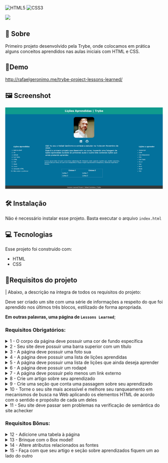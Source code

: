 ![HTML5](https://img.shields.io/badge/html5-%23E34F26.svg?style=for-the-badge&logo=html5&logoColor=white) ![CSS3](https://img.shields.io/badge/css3-%231572B6.svg?style=for-the-badge&logo=css3&logoColor=white)

![](https://socialify.git.ci/rafaelgeronimo/trybe-project-lessons-learned/image?description=1&descriptionEditable=%5BTrybe%20Project%5D%20Lessons%20Learned&font=Bitter&language=1&owner=1&pattern=Circuit%20Board&theme=Light)


## 📗 Sobre

Primeiro projeto desenvolvido pela Trybe, onde colocamos em prática alguns conceitos aprendidos nas aulas iniciais com HTML e CSS.

## 🚀Demo
http://rafaelgeronimo.me/trybe-project-lessons-learned/

## 🖼 Screenshot

![](./assets/img/screenshot.png)

## 🛠 Instalação

Não é necessário instalar esse projeto. Basta executar o arquivo `index.html`

## 💻 Tecnologias
Esse projeto foi construído com:
- HTML
- CSS

## 📝Requisitos do projeto
| Abaixo, a descrição na íntegra de todos os requisitos do projeto:

Deve ser criado um site com uma série de informações a respeito do que foi aprendido nos últimos três blocos, estilizado de forma apropriada.

**Em outras palavras, uma página de `Lessons Learned`**;
### Requisitos Obrigatórios:
<details>
  <summary>
    1 - O corpo da página deve possuir uma cor de fundo específica
  </summary>
  <ul>
    <li>
      Possuir cor de fundo: rgb(253, 251, 251)
    </li>
  </ul>
</details>
<details>
  <summary>
    2 - Seu site deve possuir uma barra superior com um título
  </summary>
  <ul>
    <li>
      A barra deve possuir o ID "cabecalho"
    </li>
    <li>
      O elemento com o id <kbd>cabecalho</kbd> deve ser fixo no topo da página, com a propriedade top tendo <kbd>0px</kbd>
    </li>
    <li>
      O título deve estar dentro da barra e possuir o ID "titulo", além de ser uma tag <kbd>h1</kbd>
    </li>
  </ul>
</details>
<details>
  <summary>
    3 - A página deve possuir uma foto sua
  </summary>
  <ul>
    <li>
      A foto deve ser inserida utilizando uma tag <kbd>img</kbd> com o ID "minha_foto"
    </li>
  </ul>
</details>
</details>
<details>
  <summary>
    4 - A página deve possuir uma lista de lições aprendidas
  </summary>
  <ul>
    <li>
      A lista deve ser numerada e possuir o ID "licoes_aprendidas"
    </li>
    <li>
      A lista deve possuir 10 itens
    </li>
  </ul>
</details>
</details>
<details>
  <summary>
    5 - A página deve possuir uma lista de lições que ainda deseja aprender
  </summary>
  <ul>
    <li>
      A lista <strong>não</strong> deve ser numerada e deve possuir o ID "licoes_a_aprender"
    </li>
    <li>
      A lista deve possuir 10 itens
    </li>
  </ul>
</details>
</details>
<details>
  <summary>
    6 - A página deve possuir um rodapé
  </summary>
  <ul>
    <li>
      O rodapé deve utilizar a tag <kbd>footer</kbd> e possuir o ID "rodape"
    </li>
  </ul>
</details>
</details>
<details>
  <summary>
    7 - A página deve possuir pelo menos um link externo
  </summary>
  <ul>
    <li>
      A configuração desse link deve ser feita para abrir em uma nova aba do navegador
    </li>
  </ul>
</details>
</details>
<details>
  <summary>
    8 - Crie um artigo sobre seu aprendizado
  </summary>
  <ul>
    <li>
      A <kbd>tag</kbd> <kbd>article</kbd> devem ser utilizadas
    </li>
    <li>
      O artigo deve ter mais de 300 letras e menos de 600
    </li>
  </ul>
</details>
</details>
<details>
  <summary>
    9 - Crie uma seção que conta uma passagem sobre seu aprendizado
  </summary>
  <ul>
    <li>
      A <kbd>tag</kbd> <kbd>aside</kbd> deve ser utilizada
    </li>
    <li>
      A seção deve ter mais que 100 letras e menos que 300
    </li>
  </ul>
</details>
</details>
<details>
  <summary>
    10 - Torne o seu site mais acessível e melhore seu ranqueamento em mecanismos de busca na Web aplicando os elementos HTML de acordo com o sentido e propósito de cada um deles
  </summary>
  <ul>
    <li>
      A página deve possuir um elemento <kbd>article</kbd>
    </li>
    <li>
      A página deve possuir um elemento <kbd>header</kbd>
    </li>
    <li>
      A página deve possuir um elemento <kbd>nav</kbd>
    </li>
    <li>
      A página deve possuir um elemento <kbd>section</kbd>
    </li>
    <li>
      A página deve possuir um elemento <kbd>aside</kbd>
    </li>
    <li>
      A página deve possuir um elemento <kbd>footer</kbd>
    </li>
  </ul>
</details>
</details>
<details>
  <summary>
    11 - Seu site deve passar sem problemas na verificação de semântica do site achecker
  </summary>
  <ul>
    <li>
      Verificar sua página no [achecker](https://achecker.ca/checker/index.php)
    </li>
  </ul>
</details>

### Requisitos Bônus:
<details>
  <summary>
    12 - Adicione uma tabela à página
  </summary>
  <ul>
    <li>
      A página deve possuir uma tabela
    </li>
  </ul>
</details>
<details>
  <summary>
    13 - Brinque com o Box model!
  </summary>
  <ul>
    <li>
      Altere <kbd>margin</kbd>, <kbd>padding</kbd> e <kbd>border</kbd> dos elementos para ver, na prática, como esses atributos influenciam e melhoram a visualização dos componentes
    </li>
  </ul>
</details>
<details>
  <summary>
    14 - Altere atributos relacionados as fontes
  </summary>
  <ul>
    <li>
      Altere o tamanho da letra
    </li>
    <li>
      Altere a cor da letra
    </li>
    <li>
      Altere o espaçamento entre as linhas
    </li>
    <li>
      Altere o <kbd>font-family</kbd>
    </li>
  </ul>
</details>
<details>
  <summary>
    15 - Faça com que seu artigo e seção sobre aprendizados fiquem um ao lado do outro
  </summary>
  <ul>
    <li>
      Utilizar a classe 'lado-esquerdo'
    </li>
    <li>
      Utilizar a classe 'lado-direito'
    </li>
    <li>
      Verificar se os elementos com as classes lado-direito e lado-esquerdo estão posicionados corretamente
    </li>
  </ul>
</details>
